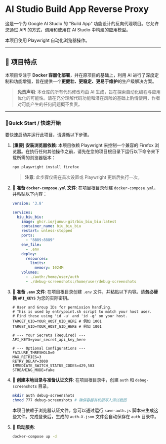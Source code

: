 # AI Studio Build App Reverse Proxy

这是一个为 Google AI Studio 的 "Build App" 功能设计的反向代理项目。它允许您通过 API 的方式，调用和使用在 AI Studio 中构建的应用模型。

本项目使用 Playwright 自动化浏览器操作。

---

## 🚀 项目特点

本项目专注于 **Docker 容器化部署**，并在原项目的基础上，利用 AI 进行了深度定制和功能增强，旨在提供一个**更健壮、更稳定、更易于维护**的生产级解决方案。

> **免责声明**: 本仓库的所有代码修改均由 AI 生成，旨在探索自动化编程与应用优化的可能性。请在充分理解代码功能和潜在风险的基础上酌情使用，作者对可能产生的任何问题概不负责。

---

###  🚀Quick Start / 快速开始

要快速启动并运行此项目，请遵循以下步骤。

1.  **[重要] 安装浏览器依赖**:
    本项目依赖 Playwright 来控制一个兼容的 Firefox 浏览器。在执行任何其他操作之前，请先在您的项目根目录下运行以下命令来下载所需的浏览器版本：
    ```bash
    npx playwright install firefox
    ```
    > **注意**: 此步骤仅需在首次设置或 Playwright 更新后执行一次。

2.  📝 **准备 `docker-compose.yml` 文件**:
    在项目根目录创建 `docker-compose.yml`，并粘贴以下内容：
    ```yaml
    version: '3.8'

    services:
      biu_biu_biu:
        image: ghcr.io/junwu-git/biu_biu_biu:latest
        container_name: biu_biu_biu
        restart: unless-stopped
        ports:
          - "8889:8889"
        env_file:
          - .env
        deploy:
          resources:
            limits:
              memory: 1024M          
        volumes:
          - ./auth:/home/user/auth
          - ./debug-screenshots:/home/user/debug-screenshots
    ```

3.  🔑 **准备 `.env` 文件**:
    在项目根目录创建 `.env` 文件，并粘贴以下内容。请**务必替换 `API_KEYS`** 为您的实际密钥。
    ```env
    # User and Group IDs for permission handling.
    # This is used by entrypoint.sh script to match your host user.
    # Find these using 'id -u' and 'id -g' on your host.
    TARGET_UID=YOUR_HOST_UID_HERE # 例如 1001
    TARGET_GID=YOUR_HOST_GID_HERE # 例如 1001

    # --- Your Secrets (Required) ---
    API_KEYS=your_secret_api_key_here

    # --- Optional Configurations ---
    FAILURE_THRESHOLD=0
    MAX_RETRIES=3
    RETRY_DELAY=3000
    IMMEDIATE_SWITCH_STATUS_CODES=429,503
    STREAMING_MODE=fake
    ```

4.  📁 **创建本地目录与准备认证文件**:
    在项目根目录中，创建 `auth` 和 `debug-screenshots` 目录。
    ```bash
    mkdir auth debug-screenshots
    chmod 777 debug-screenshots # 确保容器有权限写入调试截图
    ```
    本项目依赖于浏览器认证文件。您可以通过运行 `save-auth.js` 脚本来生成这些文件。完成登录后，生成的 `auth-X.json` 文件会自动保存在 `auth` 目录中。

5.  🚀 **启动服务**:
    ```bash
    docker-compose up -d
    ```
